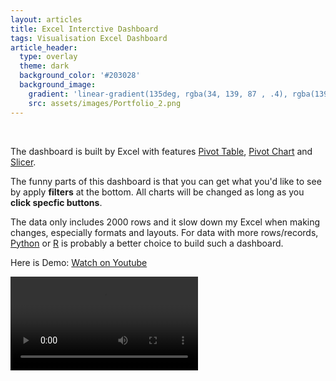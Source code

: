 ```yaml
---
layout: articles
title: Excel Interctive Dashboard
tags: Visualisation Excel Dashboard
article_header:
  type: overlay
  theme: dark
  background_color: '#203028'
  background_image:
    gradient: 'linear-gradient(135deg, rgba(34, 139, 87 , .4), rgba(139, 34, 139, .4))'
    src: assets/images/Portfolio_2.png
---
```


<br />

The dashboard is built by Excel with features [Pivot Table](https://support.microsoft.com/en-us/office/create-a-pivottable-to-analyze-worksheet-data-a9a84538-bfe9-40a9-a8e9-f99134456576), [Pivot Chart](https://support.microsoft.com/en-us/office/create-a-pivotchart-c1b1e057-6990-4c38-b52b-8255538e7b1c) and [Slicer](https://support.microsoft.com/en-us/office/use-slicers-to-filter-data-249f966b-a9d5-4b0f-b31a-12651785d29d).

The funny parts of this dashboard is that you can get what you'd like to see by apply **filters** at the bottom. All charts will be changed as long as you **click specfic buttons**.

The data only includes 2000 rows and it slow down my Excel when making changes, especially formats and layouts. For data with more rows/records, [Python](https://www.python.org) or [R](https://www.r-project.org/about.html) is probably a better choice to build such a dashboard.

Here is Demo: [Watch on Youtube](https://youtu.be/CQERu2RfHHo)

<video src="https://youtu.be/CQERu2RfHHo">

Related data are sample data from online. 